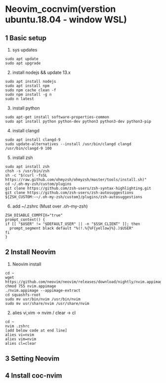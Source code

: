 # Neovim_cocnvim(verstion ubuntu.18.04 - window WSL)
## 1 Basic setup
1. sys updates  
 ```
 sudo apt update
 sudo apt upgrade
 ```
2. install nodejs && update 13.x  
 ```
 sudo apt install nodejs 
 sudo apt install npm  
 sudo npm cache clean -f  
 sudo npm install -g n 
 sudo n latest
 ```
3. install python  
 ```
 sudo apt-get install software-properties-common  
 sudo apt install python python-dev python3 python3-dev python3-pip
 ```  
4. install clangd  
 ```
 sudo apt install clangd-9 
 sudo update-alternatives --install /usr/bin/clangd clangd /usr/bin/clangd-9 100  
 ```
5. install zsh  
 ```
 sudo apt install zsh
 chsh -s /usr/bin/zsh  
 sh -c "$(curl -fsSL https://raw.github.com/ohmyzsh/ohmyzsh/master/tools/install.sh)"
 cd ~/.oh-my-zsh/custom/plugins 
 git clone https://github.com/zsh-users/zsh-syntax-highlighting.git 
 git clone https://github.com/zsh-users/zsh-autosuggestions ${ZSH_CUSTOM:-~/.oh-my-zsh/custom}/plugins/zsh-autosuggestions
 ```
6. add ~/.zshrc (Must over .oh-my-zsh)
```plugins=(git zsh-autosuggestions zsh-syntax-highlighting)
ZSH_DISABLE_COMPFIX="true"
prompt_context() { 
if [[ "$USER" != "$DEFAULT_USER" || -n "$SSH_CLIENT" ]]; then 
  prompt_segment black default "%(!.%{%F{yellow}%}.)$USER" 
fi 
}
```
## 2 Install Neovim  
1. Neovim install  
```
cd ~
wget https://github.com/neovim/neovim/releases/download/nightly/nvim.appimage
chmod 755 nvim.appimage
./nvim.appimage --appimage-extract
cd squashfs-root
sudo mv usr/bin/nvim /usr/bin/nvim
sudo mv usr/share/nvim /usr/share/nvim
```
2. alies vi,vim -> nvim / clear -> cl   
```
cd ~
nvim .zshrc
[add below code at end line]
alies vi=nvim
alies vim=nvim
alies cl=clear
```

## 3 Setting Neovim
## 4 Install coc-nvim
